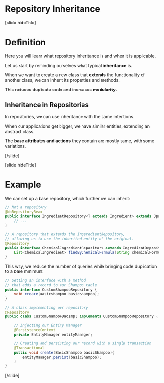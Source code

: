 # Repository Inheritance

[slide hideTitle]

# Definition

Here you will learn what repository inheritance is and when it is applicable.

Let us start by reminding ourselves what typical **inheritance** is.

When we want to create a new class that **extends** the functionality of another class, we can inherit its properties and methods.

This reduces duplicate code and increases **modularity**.

## Inheritance in Repositories

In repositories, we can use inheritance with the same intentions.

When our applications get bigger, we have similar entities, extending an abstract class.

The **base attributes and actions** they contain are mostly same, with some variations.

[/slide]

[slide hideTitle]

# Example

We can set up a base repository, which further we can inherit:

```java
// Not a repository
@NoRepositoryBean 
public interface IngredientRepository<T extends Ingredient> extends JpaRepository<T, Long>{
    // ...
}

// A repository that extends the IngeredientRepository, 
// allowing us to use the inherited entity of the original.
@Repository 
public interface ChemicalIngredientRepository extends IngredientRepository <BasicChemicalIngredient> {
    List<ChemicalIngredient> findByChemicalFormula(String chemicalFormula);
}
```

This way, we reduce the number of queries while bringing code duplication to a bare minimum:

```java
// Setting an interface with a method
// that adds a record to our Shampoo table
public interface CustomShampooRepository { 
    void create(BasicShampoo basicShampoo); 
}

// A class implementing our repository
@Repository
public class CustomShampooDaoImpl implements CustomShampooRepository { 

    // Injecting our Entity Manager         
    @PersistenceContext
    private EntityManager entityManager;                                        

    // Creating and persisting our record with a single transaction
    @Transactional
    public void create(BasicShampoo basicShampoo){                              
        entityManager.persist(basicShampoo);
    }
}
```

[/slide]